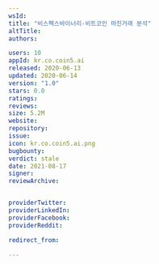 ```yaml
---
wsId: 
title: "비스펙스바이너리-비트코인 마진거래 분석"
altTitle: 
authors:

users: 10
appId: kr.co.coin5.ai
released: 2020-06-13
updated: 2020-06-14
version: "1.0"
stars: 0.0
ratings: 
reviews: 
size: 5.2M
website: 
repository: 
issue: 
icon: kr.co.coin5.ai.png
bugbounty: 
verdict: stale
date: 2021-08-17
signer: 
reviewArchive:


providerTwitter: 
providerLinkedIn: 
providerFacebook: 
providerReddit: 

redirect_from:

---
```



